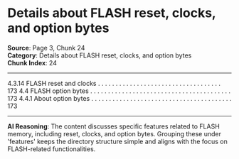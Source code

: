 # Details about FLASH reset, clocks, and option bytes

**Source**: Page 3, Chunk 24  
**Category**: Details about FLASH reset, clocks, and option bytes  
**Chunk Index**: 24

---

4.3.14 FLASH reset and clocks . . . . . . . . . . . . . . . . . . . . . . . . . . . . . . . . . . . 173
4.4 FLASH option bytes . . . . . . . . . . . . . . . . . . . . . . . . . . . . . . . . . . . . . . . . 173
4.4.1 About option bytes . . . . . . . . . . . . . . . . . . . . . . . . . . . . . . . . . . . . . . . . 173

---

**AI Reasoning**: The content discusses specific features related to FLASH memory, including reset, clocks, and option bytes. Grouping these under 'features' keeps the directory structure simple and aligns with the focus on FLASH-related functionalities.
